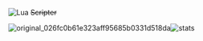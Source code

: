 ![Lua](https://img.shields.io/badge/lua-%232C2D72.svg?style=for-the-badge&logo=lua&logoColor=white) ~~Scripter~~

![original_026fc0b61e323aff95685b0331d518da](https://user-images.githubusercontent.com/93484868/208260993-809bd1d7-a48a-4f42-a29a-590675d8a2b8.gif)![stats](https://github-readme-stats.vercel.app/api?username=R3bug&theme=dark&show_icons=false)
